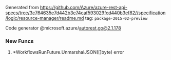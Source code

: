 Generated from https://github.com/Azure/azure-rest-api-specs/tree/3c764635e7d442b3e74caf593029fcd440b3ef82//specification/logic/resource-manager/readme.md tag: `package-2015-02-preview`

Code generator @microsoft.azure/autorest.go@2.1.178


### New Funcs

1. *WorkflowsRunFuture.UnmarshalJSON([]byte) error
